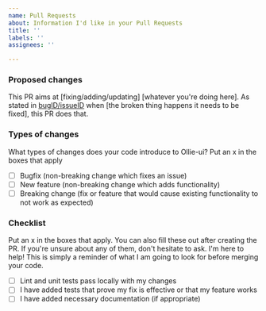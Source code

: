 ```yaml
---
name: Pull Requests
about: Information I'd like in your Pull Requests
title: ''
labels: ''
assignees: ''

---
```


### Proposed changes
This PR aims at [fixing/adding/updating] [whatever you're doing here]. 
As stated in [bugID/issueID](https://#) when [the broken thing happens it needs to be fixed], this PR does that.

### Types of changes

What types of changes does your code introduce to Ollie-ui?
Put an x in the boxes that apply

- [ ] Bugfix (non-breaking change which fixes an issue)
- [ ] New feature (non-breaking change which adds functionality)
- [ ] Breaking change (fix or feature that would cause existing functionality to not work as expected)

### Checklist
Put an x in the boxes that apply. You can also fill these out after creating the PR. 
If you're unsure about any of them, don't hesitate to ask. I'm here to help! 
This is simply a reminder of what I am going to look for before merging your code.

- [ ] Lint and unit tests pass locally with my changes
- [ ] I have added tests that prove my fix is effective or that my feature works
- [ ] I have added necessary documentation (if appropriate)

